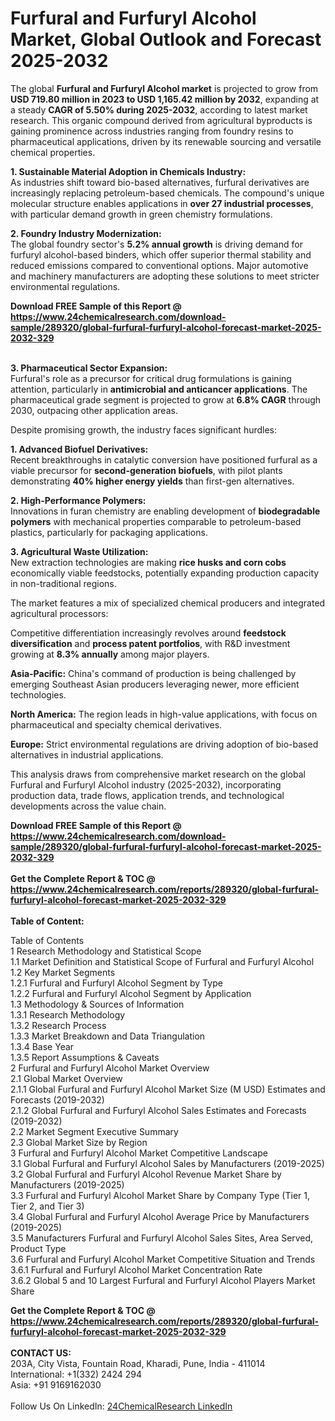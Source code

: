 <h1>Furfural and Furfuryl Alcohol Market, Global Outlook and Forecast 2025-2032</h1><p>The global <strong>Furfural and Furfuryl Alcohol market</strong> is projected to grow from <strong>USD 719.80 million in 2023 to USD 1,165.42 million by 2032</strong>, expanding at a steady <strong>CAGR of 5.50% during 2025-2032</strong>, according to latest market research. This organic compound derived from agricultural byproducts is gaining prominence across industries ranging from foundry resins to pharmaceutical applications, driven by its renewable sourcing and versatile chemical properties.</p><p><strong>1. Sustainable Material Adoption in Chemicals Industry:</strong><br>
As industries shift toward bio-based alternatives, furfural derivatives are increasingly replacing petroleum-based chemicals. The compound's unique molecular structure enables applications in <strong>over 27 industrial processes</strong>, with particular demand growth in green chemistry formulations.</p><p><strong>2. Foundry Industry Modernization:</strong><br>
The global foundry sector's <strong>5.2% annual growth</strong> is driving demand for furfuryl alcohol-based binders, which offer superior thermal stability and reduced emissions compared to conventional options. Major automotive and machinery manufacturers are adopting these solutions to meet stricter environmental regulations.</p><div><b>Download FREE Sample of this Report @ 
            <a href="https://www.24chemicalresearch.com/download-sample/289320/global-furfural-furfuryl-alcohol-forecast-market-2025-2032-329">
            https://www.24chemicalresearch.com/download-sample/289320/global-furfural-furfuryl-alcohol-forecast-market-2025-2032-329</a></b></div><br><p><strong>3. Pharmaceutical Sector Expansion:</strong><br>
Furfural's role as a precursor for critical drug formulations is gaining attention, particularly in <strong>antimicrobial and anticancer applications</strong>. The pharmaceutical grade segment is projected to grow at <strong>6.8% CAGR</strong> through 2030, outpacing other application areas.</p><p>Despite promising growth, the industry faces significant hurdles:</p><p><strong>1. Advanced Biofuel Derivatives:</strong><br>
Recent breakthroughs in catalytic conversion have positioned furfural as a viable precursor for <strong>second-generation biofuels</strong>, with pilot plants demonstrating <strong>40% higher energy yields</strong> than first-gen alternatives.</p><p><strong>2. High-Performance Polymers:</strong><br>
Innovations in furan chemistry are enabling development of <strong>biodegradable polymers</strong> with mechanical properties comparable to petroleum-based plastics, particularly for packaging applications.</p><p><strong>3. Agricultural Waste Utilization:</strong><br>
New extraction technologies are making <strong>rice husks and corn cobs</strong> economically viable feedstocks, potentially expanding production capacity in non-traditional regions.</p><p>The market features a mix of specialized chemical producers and integrated agricultural processors:</p><p>Competitive differentiation increasingly revolves around <strong>feedstock diversification</strong> and <strong>process patent portfolios</strong>, with R&amp;D investment growing at <strong>8.3% annually</strong> among major players.</p><p><strong>Asia-Pacific:</strong> China's command of production is being challenged by emerging Southeast Asian producers leveraging newer, more efficient technologies.</p><p><strong>North America:</strong> The region leads in high-value applications, with focus on pharmaceutical and specialty chemical derivatives.</p><p><strong>Europe:</strong> Strict environmental regulations are driving adoption of bio-based alternatives in industrial applications.</p><p>This analysis draws from comprehensive market research on the global Furfural and Furfuryl Alcohol industry (2025-2032), incorporating production data, trade flows, application trends, and technological developments across the value chain.</p><div><b>Download FREE Sample of this Report @ 
            <a href="https://www.24chemicalresearch.com/download-sample/289320/global-furfural-furfuryl-alcohol-forecast-market-2025-2032-329">
            https://www.24chemicalresearch.com/download-sample/289320/global-furfural-furfuryl-alcohol-forecast-market-2025-2032-329</a></b></div><br><div><b>Get the Complete Report & TOC @ 
            <a href="https://www.24chemicalresearch.com/reports/289320/global-furfural-furfuryl-alcohol-forecast-market-2025-2032-329">
            https://www.24chemicalresearch.com/reports/289320/global-furfural-furfuryl-alcohol-forecast-market-2025-2032-329</a></b></div><br>
            <b>Table of Content:</b><p>Table of Contents<br />
1 Research Methodology and Statistical Scope<br />
1.1 Market Definition and Statistical Scope of Furfural and Furfuryl Alcohol<br />
1.2 Key Market Segments<br />
1.2.1 Furfural and Furfuryl Alcohol Segment by Type<br />
1.2.2 Furfural and Furfuryl Alcohol Segment by Application<br />
1.3 Methodology & Sources of Information<br />
1.3.1 Research Methodology<br />
1.3.2 Research Process<br />
1.3.3 Market Breakdown and Data Triangulation<br />
1.3.4 Base Year<br />
1.3.5 Report Assumptions & Caveats<br />
2 Furfural and Furfuryl Alcohol Market Overview<br />
2.1 Global Market Overview<br />
2.1.1 Global Furfural and Furfuryl Alcohol Market Size (M USD) Estimates and Forecasts (2019-2032)<br />
2.1.2 Global Furfural and Furfuryl Alcohol Sales Estimates and Forecasts (2019-2032)<br />
2.2 Market Segment Executive Summary<br />
2.3 Global Market Size by Region<br />
3 Furfural and Furfuryl Alcohol Market Competitive Landscape<br />
3.1 Global Furfural and Furfuryl Alcohol Sales by Manufacturers (2019-2025)<br />
3.2 Global Furfural and Furfuryl Alcohol Revenue Market Share by Manufacturers (2019-2025)<br />
3.3 Furfural and Furfuryl Alcohol Market Share by Company Type (Tier 1, Tier 2, and Tier 3)<br />
3.4 Global Furfural and Furfuryl Alcohol Average Price by Manufacturers (2019-2025)<br />
3.5 Manufacturers Furfural and Furfuryl Alcohol Sales Sites, Area Served, Product Type<br />
3.6 Furfural and Furfuryl Alcohol Market Competitive Situation and Trends<br />
3.6.1 Furfural and Furfuryl Alcohol Market Concentration Rate<br />
3.6.2 Global 5 and 10 Largest Furfural and Furfuryl Alcohol Players Market Share </p><div><b>Get the Complete Report & TOC @ 
            <a href="https://www.24chemicalresearch.com/reports/289320/global-furfural-furfuryl-alcohol-forecast-market-2025-2032-329">
            https://www.24chemicalresearch.com/reports/289320/global-furfural-furfuryl-alcohol-forecast-market-2025-2032-329</a></b></div><br><b>CONTACT US:</b><br>
            203A, City Vista, Fountain Road, Kharadi, Pune, India - 411014<br>
            International: +1(332) 2424 294<br>
            Asia: +91 9169162030 <br><br>
            Follow Us On LinkedIn: <a href="https://www.linkedin.com/company/24chemicalresearch/">24ChemicalResearch LinkedIn</a>